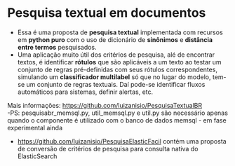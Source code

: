 # Pesquisa textual em documentos
- Essa é uma proposta de <b>pesquisa textual</b> implementada com recursos em **python puro** com o uso de dicionário de **sinônimos** e **distância entre termos** pesquisados. <br>
- Uma aplicação muito útil dos critérios de pesquisa, alé de encontrar textos, é identificar **rótulos** que são aplicáveis a um texto ao testar um conjunto de regras pré-definidas com seus rótulos correspondentes, simulando um **classificador multilabel** só que no lugar do modelo, tem-se um conjunto de regras textuais. Daí pode-se identificar fluxos automáticos para sistemas, definir alertas, etc.

Mais informações: https://github.com/luizanisio/PesquisaTextualBR
<br>
-PS: pesquisabr_memsql.py, util_memsql.py e util.py são necessário apenas quando o componente é utilizado com o banco de dados memsql - em fase experimental ainda
- https://github.com/luizanisio/PesquisaElasticFacil contém uma proposta de conversão de critérios de pesquisa para consulta nativa do ElasticSearch